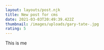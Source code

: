 ```yaml
---
layout: layouts/post.njk
title: New post for cms
date: 2021-03-03T20:49:39.422Z
thumbnail: /images/uploads/gary-tate-.jpg
rating: 5
---
```


This is me
